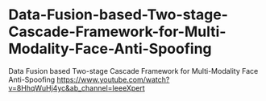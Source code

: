 # Data-Fusion-based-Two-stage-Cascade-Framework-for-Multi-Modality-Face-Anti-Spoofing
Data Fusion based Two-stage Cascade Framework for Multi-Modality Face Anti-Spoofing
https://www.youtube.com/watch?v=8HhqWuHj4yc&ab_channel=IeeeXpert
